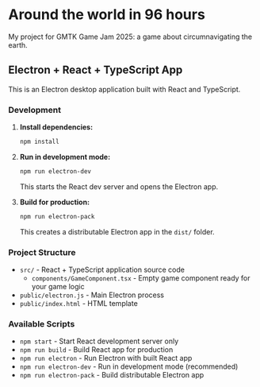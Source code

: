 # Around the world in 96 hours

My project for GMTK Game Jam 2025: a game about circumnavigating the earth.

## Electron + React + TypeScript App

This is an Electron desktop application built with React and TypeScript.

### Development

1. **Install dependencies:**
   ```bash
   npm install
   ```

2. **Run in development mode:**
   ```bash
   npm run electron-dev
   ```
   This starts the React dev server and opens the Electron app.

3. **Build for production:**
   ```bash
   npm run electron-pack
   ```
   This creates a distributable Electron app in the `dist/` folder.

### Project Structure

- `src/` - React + TypeScript application source code
  - `components/GameComponent.tsx` - Empty game component ready for your game logic
- `public/electron.js` - Main Electron process
- `public/index.html` - HTML template

### Available Scripts

- `npm start` - Start React development server only
- `npm run build` - Build React app for production
- `npm run electron` - Run Electron with built React app
- `npm run electron-dev` - Run in development mode (recommended)
- `npm run electron-pack` - Build distributable Electron app
